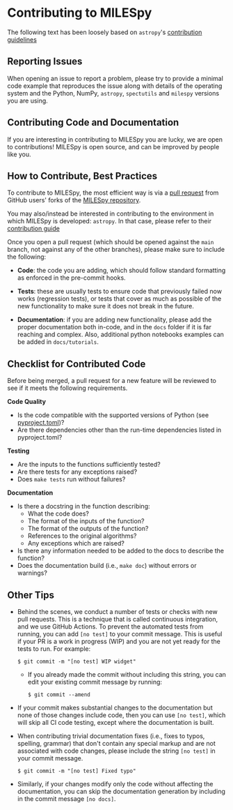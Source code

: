 Contributing to MILESpy
=======================

The following text has been loosely based on `astropy`'s [contribution
guidelines](https://github.com/astropy/astropy/blob/main/CONTRIBUTING.md)

Reporting Issues
----------------

When opening an issue to report a problem, please try to provide a minimal code
example that reproduces the issue along with details of the operating
system and the Python, NumPy, `astropy`, `spectutils` and `milespy` versions you are using.

Contributing Code and Documentation
-----------------------------------

If you are interesting in contributing to MILESpy you are lucky, we are open
to contributions! MILESpy is open source, and can be improved by people like you.

How to Contribute, Best Practices
---------------------------------

To contribute to MILESpy, the most efficient way is via a [pull
request](https://help.github.com/en/github/collaborating-with-issues-and-pull-requests/about-pull-requests)
from GitHub users' forks of the [MILESpy
repository](https://github.com/miles-iac/milespy).

You may also/instead be interested in contributing to the environment in which
MILESpy is developed: `astropy`. In that case, please refer to their
[contribution
guide](https://github.com/astropy/astropy/blob/main/CONTRIBUTING.md)

Once you open a pull request (which should be opened against the ``main``
branch, not against any of the other branches), please make sure to
include the following:

- **Code**: the code you are adding, which should follow standard formatting as
  enforced in the pre-commit hooks.

- **Tests**: these are usually tests to ensure code that previously
  failed now works (regression tests), or tests that cover as much as possible
  of the new functionality to make sure it does not break in the future.

- **Documentation**: if you are adding new functionality, please add the proper
  documentation both in-code, and in the `docs` folder if it is far reaching and
  complex. Also, additional python notebooks examples can be added in `docs/tutorials`.


Checklist for Contributed Code
------------------------------

Before being merged, a pull request for a new feature will be reviewed to see if
it meets the following requirements.

**Code Quality**
  * Is the code compatible with the supported versions of Python (see [pyproject.toml](https://github.com/astropy/astropy/blob/main/pyproject.toml))?
  * Are there dependencies other than the run-time dependencies listed in pyproject.toml?

**Testing**
  * Are the inputs to the functions sufficiently tested?
  * Are there tests for any exceptions raised?
  * Does ``make tests`` run without failures?

**Documentation**
  * Is there a docstring in the function describing:
    * What the code does?
    * The format of the inputs of the function?
    * The format of the outputs of the function?
    * References to the original algorithms?
    * Any exceptions which are raised?
  * Is there any information needed to be added to the docs to describe the
    function?
  * Does the documentation build (i.e., `make doc`) without errors or warnings?


Other Tips
----------

- Behind the scenes, we conduct a number of tests or checks with new pull requests.
  This is a technique that is called continuous integration, and we use GitHub Actions.
  To prevent the automated tests from running, you can add ``[no test]``
  to your commit message. This is useful if your PR is a work in progress (WIP) and
  you are not yet ready for the tests to run. For example:

      $ git commit -m "[no test] WIP widget"

  - If you already made the commit without including this string, you can edit
    your existing commit message by running:

        $ git commit --amend

- If your commit makes substantial changes to the documentation but none of
  those changes include code, then you can use ``[no test]``, which will skip
  all CI code testing, except where the documentation is built.

- When contributing trivial documentation fixes (i.e., fixes to typos, spelling,
  grammar) that don't contain any special markup and are not associated with
  code changes, please include the string ``[no test]`` in your commit
  message.

      $ git commit -m "[no test] Fixed typo"

- Similarly, if your changes modify only the code without affecting the
  documentation, you can skip the documentation generation by including in the
  commit message ``[no docs]``.
